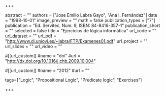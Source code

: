 +++

abstract = "" 
authors = ["Jose Emilio Labra Gayo", "Ana I. Fernández"]
date = "1998-10-01"
image_preview = ""
math = false
publication_types = ["7"]
publication = "Ed. Servitec, Num. 9, ISBN: 84-8416-357-1"
publication_short = ""
selected = false
title = "Ejercicios de lógica informática"
url_code = ""
url_dataset = ""
url_pdf = "http://www.di.uniovi.es/~labra/FTP/Examenes01.pdf"
url_project = ""
url_slides = ""
url_video = ""

#[[url_custom]]
#name = "doi"
#url = "http://dx.doi.org/10.1016/j.chb.2009.10.004"

#[[url_custom]]
#name = "2012"
#url = ""

tags=["Logic", "Propositional Logic", "Predicate logic", "Exercises"]

+++


